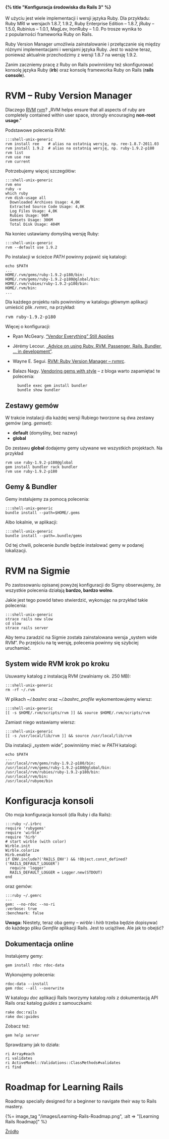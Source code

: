 #### {% title "Konfiguracja środowiska dla Rails 3" %}

W użyciu jest wiele implementacji i wersji języka Ruby. Dla przykładu:
Ruby MRI w wersjach 1.8.7, 1.9.2, Ruby Enterprise Edition – 1.8.7,
jRuby – 1.5.0, Rubinius – 1.0.1, MagLev, IronRuby – 1.0.  Po trosze
wynika to z popularności frameworka Ruby on Rails.

Ruby Version Manager umożliwia zainstalowanie i przełączanie
się między różnymi implementacjami i wersjami języka Ruby.
Jest to ważne teraz, ponieważ aktualnie przechodzimy z wersji
1.8.7 na wersję 1.9.2.

Zanim zaczniemy pracę z Ruby on Rails powinniśmy też skonfigurować
konsolę języka Ruby (**irb**) oraz konsolę frameworka Ruby on Rails
(**rails console**).


# RVM – Ruby Version Manager

Dlaczego [RVM] [rvm]?
„RVM helps ensure that all aspects of ruby are completely contained
within user space, strongly encouraging **non-root usage**.”

Podstawowe polecenia RVM:

    :::shell-unix-generic
    rvm install ree    # alias na ostatnią wersję, np. ree-1.8.7-2011.03
    rvm install 1.9.2  # alias na ostatnią wersję, np. ruby-1.9.2-p180
    rvm list
    rvm use ree
    rvm current

Potrzebujemy więcej szczegółów:

    :::shell-unix-generic
    rvm env
    ruby -v
    which ruby
    rvm disk-usage all
      Downloaded Archives Usage: 4,0K
      Extracted Source Code Usage: 4,0K
      Log Files Usage: 4,0K
      Rubies Usage: 96M
      Gemsets Usage: 306M
      Total Disk Usage: 404M

Na koniec ustawiamy domyślną wersję Ruby:

    :::shell-unix-generic
    rvm --default use 1.9.2

Po instalacji w ścieżce *PATH* powinny pojawić się katalogi:

    echo $PATH
    ...
    HOME/.rvm/gems/ruby-1.9.2-p180/bin:
    HOME/.rvm/gems/ruby-1.9.2-p180@global/bin:
    HOME/.rvm/rubies/ruby-1.9.2-p180/bin:
    HOME/.rvm/bin:
    ...

Dla każdego projektu rails powinniśmy w katalogu głównym aplikacji
umieścić plik *.rvmrc*, na przykład:

<pre>rvm ruby-1.9.2-p180
</pre>

Więcej o konfiguracji:

* Ryan McGeary.
  [“Vendor Everything” Still Applies](http://ryan.mcgeary.org/2011/02/09/vendor-everything-still-applies/)
* Jérémy Lecour.
  [„Advice on using Ruby, RVM, Passenger, Rails, Bundler, … in development”](http://jeremy.wordpress.com/2010/08/19/ruby-rvm-passenger-rails-bundler-in-development/).
* Wayne E. Segui.
  [RVM: Ruby Version Manager – rvmrc](http://rvm.beginrescueend.com/workflow/rvmrc/).
* Balazs Nagy. [Vendoring gems with style](http://blog.js.hu/2011/05/18/vendoring-gems-with-style/) –
  z bloga warto zapamiętać te polecenia:

        bundle exec gem install bundler
        bundle show bundler


## Zestawy gemów

W trakcie instalacji dla każdej wersji Rubiego
tworzone są dwa zestawy gemów (ang. *gemset*):

* **default** (domyślny, bez nazwy)
* **global**

Do zestawu **global** dodajemy gemy używane
we wszystkich projektach. Na przykład

    rvm use ruby-1.9.2-p180@global
    gem install bundler rack bundler
    rvm use ruby-1.9.2-p180


## Gemy & Bundler

Gemy instalujemy za pomocą polecenia:

    :::shell-unix-generic
    bundle install --path=$HOME/.gems

Albo lokalnie, w aplikacji:

    :::shell-unix-generic
    bundle install --path=.bundle/gems


Od tej chwili, polecenie *bundle* będzie instalować gemy
w podanej lokalizacji.


# RVM na Sigmie

Po zastosowaniu opisanej powyżej konfiguracji do Sigmy
obserwujemy, że wszystkie polecenia działają **bardzo, bardzo wolno**.

Jakie jest tego powód łatwo stwierdzić, wykonując na przykład
takie polecenia:

    :::shell-unix-generic
    strace rails new slow
    cd slow
    strace rails server

Aby temu zaradzić na Sigmie została zainstalowana wersja „system wide RVM”.
Po przejściu na tę wersję, polecenia powinny się szybciej uruchamiać.


## System wide RVM krok po kroku

Usuwamy katalog z instalacją RVM (zwalniamy ok. 250 MB):

    :::shell-unix-generic
    rm -rf ~/.rvm

W plikach *~/.bashrc* oraz *~/.bashrc_profile* wykomentowujemy wiersz:

    :::shell-unix-generic
    [[ -s $HOME/.rvm/scripts/rvm ]] && source $HOME/.rvm/scripts/rvm

Zamiast niego wstawiamy wiersz:

    :::shell-unix-generic
    [[ -s /usr/local/lib/rvm ]] && source /usr/local/lib/rvm

Dla instalacji „system wide”, powinniśmy mieć w *PATH* katalogi:

    echo $PATH
    ...
    /usr/local/rvm/gems/ruby-1.9.2-p180/bin:
    /usr/local/rvm/gems/ruby-1.9.2-p180@global/bin:
    /usr/local/rvm/rubies/ruby-1.9.2-p180/bin:
    /usr/local/rvm/bin:
    /usr/local/rubyee/bin


# Konfiguracja konsoli

Oto moja konfiguracja konsoli (dla Ruby i dla Rails):

    :::ruby ~/.irbrc
    require 'rubygems'
    require 'wirble'
    require 'hirb'
    # start wirble (with color)
    Wirble.init
    Wirble.colorize
    Hirb.enable
    if ENV.include?('RAILS_ENV') && !Object.const_defined?('RAILS_DEFAULT_LOGGER')
      require 'logger'
      RAILS_DEFAULT_LOGGER = Logger.new(STDOUT)
    end

oraz gemów:

    :::ruby ~/.gemrc
    ---
    gem: --no-rdoc --no-ri
    :verbose: true
    :benchmark: false

**Uwaga:** Niestety, teraz oba gemy – *wirble* i *hirb*
trzeba będzie dopisywać do każdego pliku *Gemfile* aplikacji Rails.
Jest to uciążliwe. Ale jak to obejść?


## Dokumentacja online

Instalujemy gemy:

    gem install rdoc rdoc-data

Wykonujemy polecenia:

    rdoc-data --install
    gem rdoc --all --overwrite

W katalogu *doc* aplikacji Rails tworzymy katalog *rails* z dokumentacją
API Rails oraz katalog *guides* z samouczkami:

    rake doc:rails
    rake doc:guides

Zobacz też:

    gem help server

Sprawdzamy jak to działa:

    ri Array#each
    ri validates
    ri ActiveModel::Validations::ClassMethods#validates
    ri find


# Roadmap for Learning Rails

Roadmap specially designed for a beginner to navigate their way to Rails mastery.

{%= image_tag "/images/Learning-Rails-Roadmap.png", :alt => "[Learning Rails Roadmap]" %}

[Źródło](http://techiferous.com/2010/07/roadmap-for-learning-rails/)


[rvm]: http://rvm.beginrescueend.com/ "Ruby Version Manager"
